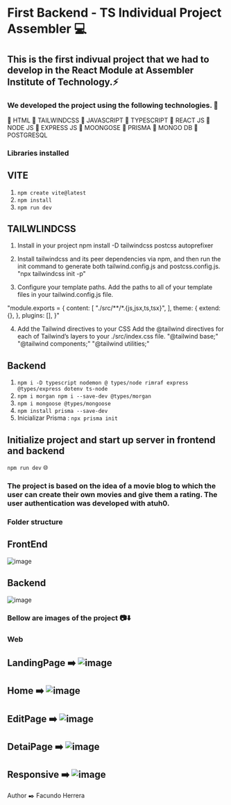 # First Backend - TS Individual Project Assembler :computer:

## This is the first indivual project that we had to develop in the React Module at Assembler Institute of Technology.:zap:

### We developed the project using the following technologies. :open_file_folder:

:rocket: HTML
:art: TAILWINDCSS
:rocket: JAVASCRIPT
:rocket: TYPESCRIPT
:rocket: REACT JS
:brain: NODE JS
:brain: EXPRESS JS
:floppy_disk: MOONGOSE
:floppy_disk: PRISMA
:floppy_disk: MONGO DB
:floppy_disk: POSTGRESQL

### Libraries installed

## VITE

1.  `npm create vite@latest`
2.  `npm install`
3.  `npm run dev`

## TAILWLINDCSS

1. Install in your project
   npm install -D tailwindcss postcss autoprefixer

2. Install tailwindcss and its peer
   dependencies via npm, and then run
   the init command to generate both
   tailwind.config.js and postcss.config.js.
   "npx tailwindcss init -p"

3. Configure your template paths.
   Add the paths to all of your template
   files in your tailwind.config.js file.

"module.exports = {
content: [
"./src/**/*.{js,jsx,ts,tsx}",
],
theme: {
extend: {},
},
plugins: [],
}"

4. Add the Tailwind directives to your CSS
   Add the @tailwind directives for each of Tailwind’s
   layers to your ./src/index.css file.
   "@tailwind base;"
   "@tailwind components;"
   "@tailwind utilities;"

## Backend

1. `npm i -D typescript nodemon @ types/node rimraf express @types/express dotenv ts-node`
2. `npm i morgan npm i --save-dev @types/morgan`
3. `npm i mongoose @types/mongoose`
4. `npm install prisma --save-dev`
5. Inicializar Prisma : `npx prisma init`

## Initialize project and start up server in frontend and backend

`npm run dev` :globe_with_meridians:

### The project is based on the idea of a movie blog to which the user can create their own movies and give them a rating. The user authentication was developed with atuh0.

### Folder structure

## FrontEnd

![image](https://github.com/facundh23/movieHubFront-Assembler/assets/90207514/77d14125-e5f6-4295-ba9e-a6d321b23ac0)

## Backend

![image](https://github.com/facundh23/movieHubFront-Assembler/assets/90207514/f3a298ec-d435-4754-a341-aaf894d61072)

### Bellow are images of the project 📷:arrow_down:

### Web

## LandingPage :arrow_right: ![image](https://github.com/facundh23/movieHubFront-Assembler/assets/90207514/ab07ff73-021c-4301-a9d0-6cb1e1f4458e)

## Home :arrow_right: ![image](https://github.com/facundh23/movieHubFront-Assembler/assets/90207514/bbb01837-7dca-420b-a31b-f7593f97cf74)

## EditPage :arrow_right: ![image](https://github.com/facundh23/movieHubFront-Assembler/assets/90207514/80c66081-133d-4eec-841c-23ca41096745)

## DetaiPage :arrow_right: ![image](https://github.com/facundh23/movieHubFront-Assembler/assets/90207514/0ab10a32-347a-43d4-bee1-5ecd88d8b3b5)

## Responsive :arrow_right: ![image](https://github.com/facundh23/movieHubFront-Assembler/assets/90207514/f3eba023-0378-4c63-9f7d-a590b2e2f3cd)

Author :black_nib:
Facundo Herrera
